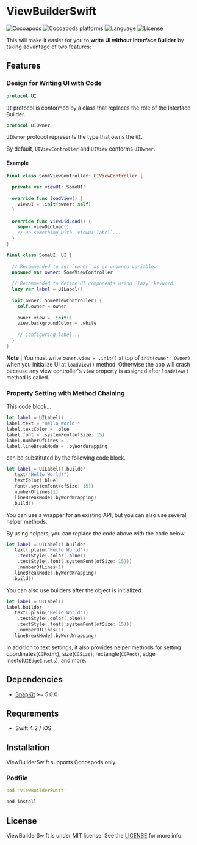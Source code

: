 # ViewBuilderSwift

![Cocoapods](https://img.shields.io/cocoapods/v/ViewBuilderSwift) ![Cocoapods platforms](https://img.shields.io/cocoapods/p/ViewBuilderSwift) ![Language](https://img.shields.io/badge/swift-%3E%3D4.2-orange)  ![License](https://img.shields.io/cocoapods/l/ViewBuilderSwift)

This will make it easier for you to **write UI without Interface Builder** by taking advantage of two features:

## Features

### Design for Writing UI with Code

```swift
protocol UI
```

`UI` protocol is conformed by a class that replaces the role of the Interface Builder.

```swift
protocol UIOwner
```

`UIOwner` protocol represents the type that owns the `UI`.

By default, `UIViewController` and `UIView` conforms `UIOwner`.

#### Example

```swift
final class SomeViewController: UIViewController {
  
  private var viewUI: SomeUI!
  
  override func loadView() {
    viewUI = .init(owner: self)
  }
  
  override func viewDidLoad() {
    super.viewDidLoad()
    // Do something with `viewUI.label`...
  }
}
```

```swift
final class SomeUI: UI {
  
  // Recommended to set `owner` as an unowned variable.
  unowned var owner: SomeViewController
  
  // Recommended to define UI components using `lazy` keyword.
  lazy var label = UILabel()
  
  init(owner: SomeViewController) {
    self.owner = owner
    
    owner.view = .init()
    view.backgroundColor = .white
    
    // Configuring label...
  }
}
```

**Note** | You must write `owner.view = .init()` at top of  `init(owner: Owner)` when you initialize UI at `loadView()` method. Otherwise the app will crash because any view controller's `view` property is assigned after `loadView()` method is called.

### Property Setting with Method Chaining

This code block...

```swift
let label = UILabel()
label.text = "Hello World!"
label.textColor = .blue
label.font = .systemFont(ofSize: 15)
label.numberOfLines = 1
label.lineBreakMode = .byWordWrapping
```

can be substituted by the following code block.

```swift
let label = UILabel().builder
  .text("Hello World!")
  .textColor(.blue)
  .font(.systemFont(ofSize: 15))
  .numberOfLines(1)
  .lineBreakMode(.byWordWrapping)
  .build()
```

You can use a wrapper for an existing API, but you can also use several helper methods.

By using helpers, you can replace the code above with the code below.

```swift
let label = UILabel().builder
  .text(.plain("Hello World"))
	.textStyle(.color(.blue))
	.textStyle(.font(.systemFont(ofSize: 15)))
	.numberOfLines(1)
  .lineBreakMode(.byWordWrapping)
  .build()
```

You can also use builders after the object is initialized.

```swift
let label = UILabel()
label.builder
  .text(.plain("Hello World"))
	.textStyle(.color(.blue))
	.textStyle(.font(.systemFont(ofSize: 15)))
	.numberOfLines(1)
  .lineBreakMode(.byWordWrapping)
```

In addition to text settings, it also provides helper methods for setting coordinates(`CGPoint`), size(`CGSize`), rectangle(`CGRect`), edge insets(`UIEdgeInsets`), and more.

## Dependencies

- [SnapKit](https://github.com/SnapKit/SnapKit) >= 5.0.0

## Requrements

- Swift 4.2 / iOS

## Installation

ViewBuilderSwift supports Cocoapods only.

### Podfile

```yaml
pod 'ViewBuilderSwift'
```

```sh
pod install
```

## License

ViewBuilderSwift is under MIT license. See the [LICENSE](https://github.com/presto95/ViewBuilderSwift/blob/master/LICENSE) for more info.

